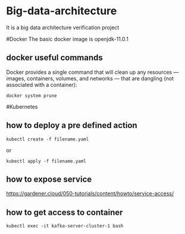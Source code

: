 # Big-data-architecture
It is a big data architecture verification project

#Docker
The basic docker image is openjdk-11.0.1

## docker useful commands
Docker provides a single command that will clean up any resources — images, containers, volumes, and networks — that are dangling (not associated with a container):

    docker system prune
    
#Kubernetes
## how to deploy a pre defined action
    kubectl create -f filename.yaml
or

    kubectl apply -f filename.yaml
    
## how to expose service
https://gardener.cloud/050-tutorials/content/howto/service-access/

## how to get access to container

    kubectl exec -it kafka-server-cluster-1 bash

